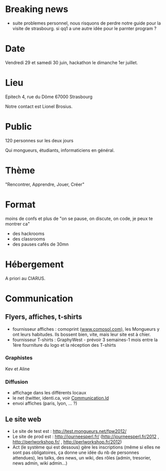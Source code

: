 # Breaking news

* suite problemes personnel, nous risquons de perdre notre guide pour la visite de strasbourg. si qq1 a une autre idée pour le parnter program ?

# Date

Vendredi 29 et samedi 30 juin, hackathon le dimanche 1er juillet.

# Lieu

Epitech
4, rue du Dôme
67000 Strasbourg

Notre contact est Lionel Brosius.

# Public

120 personnes sur les deux jours

Qui mongueurs, étudiants, informaticiens en général.

# Thème

"Rencontrer, Apprendre, Jouer, Créer"

# Format

moins de confs et plus de "on se pause, on discute, on code, je peux te montrer ca" 
- des hackrooms 
- des classrooms 
- des pauses cafés de 30mn 

# Hébergement

A priori au CIARUS.

# Communication


## Flyers, affiches, t-shirts

 * fournisseur affiches : comoprint (www.comosol.com), les Mongueurs y ont leurs habitudes. Ils bossent bien, vite, mais leur site est à chier.
 * fournisseur T-shirts : GraphyWest - prévoir 3 semaines-1 mois entre la 1ère fourniture du logo et la réception des T-shirts


### Graphistes

Kev et Aline

### Diffusion

 * affichage dans les différents locaux
 * le net (twitter, identi.ca, voir [Communication.ld](Communication.md)
 * envoi affiches (paris, lyon, ... ?) 


## Le site web

 * Le site de test est : http://test.mongueurs.net/fpw2012/
 * Le site de prod est : http://journeesperl.fr/ (http://journeesperl.fr/2012 , http://perlworkshop.fr/ , http://perlworkshop.fr/2012)
 * Act (le système qui est dessous) gère les inscriptions (même si elles ne sont pas obligatoires, ça donne une idée du nb de personnes attendues), les talks, des news, un wiki, des rôles (admin, tresorier, news admin, wiki admin...)
